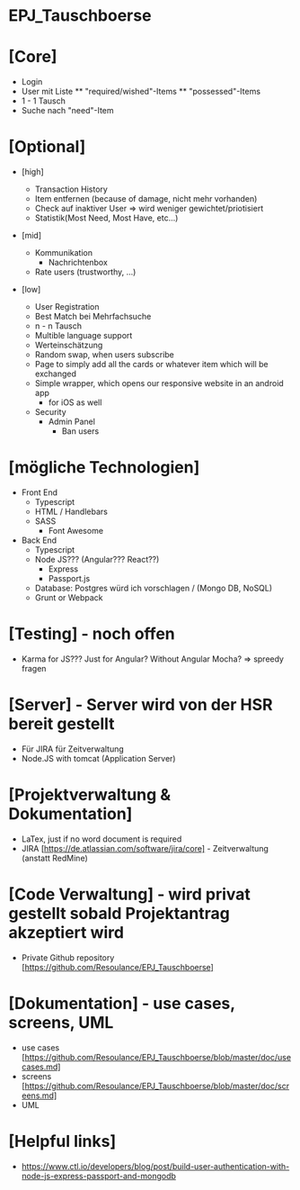 # EPJ_Tauschboerse

# [Core]
* Login
* User mit Liste
** "required/wished"-Items
** "possessed"-Items
* 1 - 1 Tausch
* Suche nach "need"-Item 

# [Optional]
* [high]
   * Transaction History
   * Item entfernen (because of damage, nicht mehr vorhanden)
   * Check auf inaktiver User => wird weniger gewichtet/priotisiert
   * Statistik(Most Need, Most Have, etc...)

* [mid]
   * Kommunikation
      * Nachrichtenbox
   * Rate users (trustworthy, ...)

* [low]
   * User Registration
   * Best Match bei Mehrfachsuche
   * n - n Tausch
   * Multible language support
   * Werteinschätzung
   * Random swap, when users subscribe
   * Page to simply add all the cards or whatever item which will be exchanged 
   * Simple wrapper, which opens our responsive website in an android app
      * for iOS as well
   * Security
      * Admin Panel
         * Ban users

# [mögliche Technologien]
* Front End
   * Typescript
   * HTML / Handlebars
   * SASS
      * Font Awesome
* Back End
   * Typescript
   * Node JS??? (Angular??? React??)
      * Express
      * Passport.js
   * Database: Postgres würd ich vorschlagen / (Mongo DB, NoSQL)
   * Grunt or Webpack

# [Testing] - noch offen
* Karma for JS??? Just for Angular? Without Angular Mocha? => spreedy fragen

# [Server] - Server wird von der HSR bereit gestellt
* Für JIRA für Zeitverwaltung 
* Node.JS with tomcat (Application Server)

# [Projektverwaltung & Dokumentation]
* LaTex, just if no word document is required
* JIRA [https://de.atlassian.com/software/jira/core] - Zeitverwaltung (anstatt RedMine)

# [Code Verwaltung] - wird privat gestellt sobald Projektantrag akzeptiert wird
* Private Github repository [https://github.com/Resoulance/EPJ_Tauschboerse]

# [Dokumentation] - use cases, screens, UML
* use cases [https://github.com/Resoulance/EPJ_Tauschboerse/blob/master/doc/usecases.md]
* screens [https://github.com/Resoulance/EPJ_Tauschboerse/blob/master/doc/screens.md]
* UML

# [Helpful links]
* https://www.ctl.io/developers/blog/post/build-user-authentication-with-node-js-express-passport-and-mongodb


